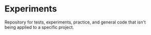 # Experiments
Repository for tests, experiments, practice, and general code that isn't being applied to a specific project.
